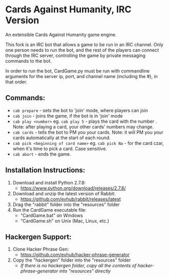 Cards Against Humanity, IRC Version
======================

An extensible Cards Against Humanity game engine.

This fork is an IRC bot that allows a game to be run in an IRC channel.
Only one person needs to run the bot, and the rest of the players can
connect through the IRC server, controlling the game by private messaging
commands to the bot.

In order to run the bot, CardGame.py must be run with commandline arguments
for the server ip, port, and channel name (including the #), in that order.

## Commands:
* `cab prepare` - sets the bot to 'join' mode, where players can join
* `cab join` - joins the game, if the bot is in 'join' mode
* `cab play <number>` eg. `cab play 5` - plays the card with the number <number>. Note: after playing a card, your other cards' numbers may change.
* `cab cards` - tells the bot to PM you your cards. Note: it will PM you your cards automatically at the start of each round.
* `cab pick <beginning of card name>` eg. `cab pick Na` - for the card czar, when it's time to pick a card. Case sensitive.
* `cab abort` - ends the game.

## Installation Instructions:

1. Download and install Python 2.7.8:
	* https://www.python.org/download/releases/2.7.8/
2. Download and unzip the latest version of Rabbit:
	* https://github.com/evhub/rabbit/releases/latest
3. Drag the "rabbit" folder into the "resources" folder
4. Run the CardGame executable file:
	* "CardGame.bat" on Windows
	* "CardGame.sh" on Unix (Mac, Linux, etc.)

## Hackergen Support:

1. Clone Hacker Phrase Gen:
	* https://github.com/evhub/hacker-phrase-generator
2. Copy the "hackergen" folder into the "resources" folder
	* _If there is no hackergen folder, copy all the contents of hacker-phrase-generator into "resources" directly_
